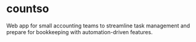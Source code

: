 # countso
Web app for small accounting teams to streamline task management and prepare for bookkeeping with automation-driven features.
